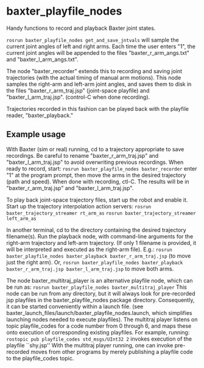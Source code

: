 # baxter_playfile_nodes
Handy functions to record and playback Baxter joint states.

`rosrun baxter_playfile_nodes get_and_save_jntvals`
will sample the current joint angles of left and right arms.  Each time the user
enters "1", the current joint angles will be appended to the files "baxter_r_arm_angs.txt"
and "baxter_l_arm_angs.txt".

The node "baxter_recorder" extends this to recording and saving joint trajectories (with
the actual timing of manual arm motions).  This node
samples the right-arm and left-arm joint angles,
and saves them to disk in the files "baxter_r_arm_traj.jsp" (joint-space playfile)
and "baxter_l_arm_traj.jsp". (control-C when done recording).

Trajectories recorded in this fashion can be played back with the playfile reader,
"baxter_playback."

## Example usage
With Baxter (sim or real) running, cd to a trajectory appropriate to save recordings.
Be careful to rename "baxter_r_arm_traj.jsp" and "baxter_l_arm_traj.jsp" to avoid overwriting previous recordings.
When ready to record, start:
`rosrun baxter_playfile_nodes baxter_recorder`
enter "1" at the program prompt, then move the arms in the desired trajectory (path and speed).
When done with recording, ctl-C.  The results will be in "baxter_r_arm_traj.jsp" and "baxter_l_arm_traj.jsp".

To play back joint-space trajectory files, start up the robot and enable it.  Start up the trajectory
interpolation action servers:
`rosrun baxter_trajectory_streamer rt_arm_as`
`rosrun baxter_trajectory_streamer left_arm_as`

In another terminal, cd to the directory containing the desired trajectory filename(s).
Run the playback node, with command-line arguments for the right-arm trajectory and left-arm trajectory.
(If only 1 filename is provided, it will be interpreted and executed as the right-arm file). E.g.:
`rosrun baxter_playfile_nodes baxter_playback baxter_r_arm_traj.jsp`
(to move just the right arm).  Or,
`rosrun baxter_playfile_nodes baxter_playback baxter_r_arm_traj.jsp baxter_l_arm_traj.jsp`
to move both arms.

The node baxter_multitraj_player is an alternative playfile node, which can be run as:
`rosrun baxter_playfile_nodes baxter_multitraj_player`
This node can be run from any directory, but it will always look for pre-recorded jsp playfiles in
the baxter_playfile_nodes package directory.  Consequently, it can be started conveniently
within a launch file.  (see baxter_launch_files/launch/baxter_playfile_nodes.launch, which simplifies
launching nodes needed to execute playfiles).  The multitraj player listens on topic playfile_codes
for a code number from 0 through 6, and maps these onto execution of corresponding existing playfiles.
For example, running:
`rostopic pub playfile_codes std_msgs/UInt32 2`
invokes execution of the playfile ``shy.jsp''  With the multitraj player running, one can invoke
pre-recorded moves from other programs by merely publishing a playfile code to the playfile_codes
topic.



    
